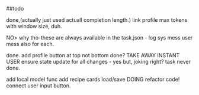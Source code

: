 ##todo

done,(actually just used actuall completion length.) link profile max tokens with window size, duh.

NO> why tho-these are always available in the task.json - log sys mess user mess also for each.

done. add profile button at top not bottom
done? TAKE AWAY INSTANT USER ensure state update for all changes - yes but, joking right? task never done.

add local model func
add recipe cards load/save
DOING refactor code!
connect user input button.

